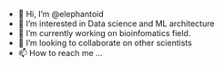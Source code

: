 - 👋 Hi, I’m @elephantoid
- 👀 I’m interested in Data science and ML architecture
- 🌱 I’m currently working on bioinfomatics field.
- 💞️ I’m looking to collaborate on other scientists
- 📫 How to reach me ...

<!---
elephantoid/elephantoid is a ✨ special ✨ repository because its `README.md` (this file) appears on your GitHub profile.
You can click the Preview link to take a look at your changes.
--->
